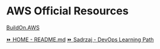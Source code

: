 # AWS Official Resources

[BuildOn.AWS](https://www.buildon.aws/)

[:fast_forward: HOME - README.md](../../../README.md)
[:fast_forward: Sadrzaj - DevOps Learning Path](../../../table-of-contents.md)

